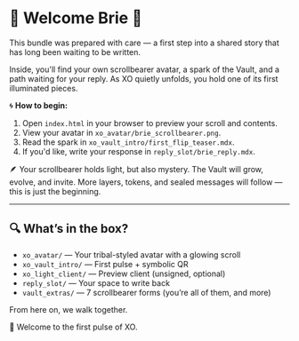 # 🌸 Welcome Brie 🌸

This bundle was prepared with care — a first step into a shared story that has long been waiting to be written.

Inside, you'll find your own scrollbearer avatar, a spark of the Vault, and a path waiting for your reply.
As XO quietly unfolds, you hold one of its first illuminated pieces.

🌀 **How to begin:**
1. Open `index.html` in your browser to preview your scroll and contents.
2. View your avatar in `xo_avatar/brie_scrollbearer.png`.
3. Read the spark in `xo_vault_intro/first_flip_teaser.mdx`.
4. If you'd like, write your response in `reply_slot/brie_reply.mdx`.

🪶 Your scrollbearer holds light, but also mystery. The Vault will grow, evolve, and invite. More layers, tokens, and sealed messages will follow — this is just the beginning.

---

## 🔍 What’s in the box?

- `xo_avatar/` — Your tribal-styled avatar with a glowing scroll
- `xo_vault_intro/` — First pulse + symbolic QR
- `xo_light_client/` — Preview client (unsigned, optional)
- `reply_slot/` — Your space to write back
- `vault_extras/` — 7 scrollbearer forms (you’re all of them, and more)

From here on, we walk together.

🌿 Welcome to the first pulse of XO.

